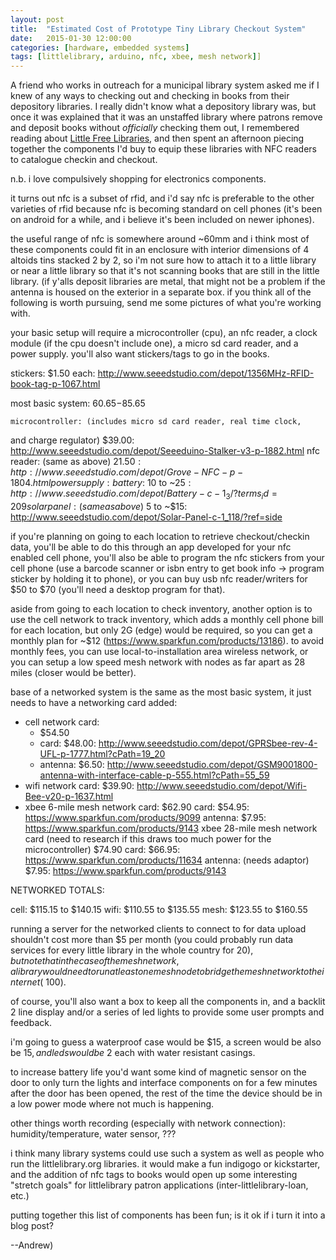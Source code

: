 ```yaml
---
layout: post
title:  "Estimated Cost of Prototype Tiny Library Checkout System"
date:   2015-01-30 12:00:00
categories: [hardware, embedded systems]
tags: [littlelibrary, arduino, nfc, xbee, mesh network]]
---
```


A friend who works in outreach for a municipal library system asked me if I knew of any ways to checking out and checking in books from their depository libraries.  I really didn't know what a depository library was, but once it was explained that it was an unstaffed library where patrons remove and deposit books without *officially* checking them out, I remembered reading about [Little Free Libraries](http://littlefreelibrary.org/), and then spent an afternoon piecing together the components I'd buy to equip these libraries with NFC readers to catalogue checkin and checkout.



n.b. i love compulsively shopping for electronics components.

it turns out nfc is a subset of rfid, and i'd say nfc is preferable to
the other varieties of rfid because nfc is becoming standard on cell
phones (it's been on android for a while, and i believe it's been
included on newer iphones).

the useful range of nfc is somewhere around ~60mm and i think most of
these components could fit in an enclosure with interior dimensions of 4
altoids tins stacked 2 by 2, so i'm not sure how to attach it to a little
library or near a little library so that it's not scanning books that
are still in the little library.  (if y'alls deposit libraries are
metal, that might not be a problem if the antenna is housed on the
exterior in a separate box.  if you think all of the following is worth
pursuing, send me some pictures of what you're working with.

your basic setup will require a microcontroller (cpu), an nfc reader, a
clock module (if the cpu doesn't include one), a micro sd card reader,
and a power supply.  you'll also want stickers/tags to go in the books.

stickers:
    $1.50 each:
http://www.seeedstudio.com/depot/1356MHz-RFID-book-tag-p-1067.html

most basic system:
$60.65-$85.65

    microcontroller: (includes micro sd card reader, real time clock,
and charge regulator)
        $39.00:
http://www.seeedstudio.com/depot/Seeeduino-Stalker-v3-p-1882.html
    nfc reader: (same as above)
        $21.50: http://www.seeedstudio.com/depot/Grove-NFC-p-1804.html
    power supply:
        battery:
            ~$10 to ~$25:
http://www.seeedstudio.com/depot/Battery-c-1_3/?terms_id=209
        solar panel: (same as above)
            ~$5 to ~$15:
http://www.seeedstudio.com/depot/Solar-Panel-c-1_118/?ref=side


if you're planning on going to each location to retrieve
checkout/checkin data, you'll be able to do this through an app
developed for your nfc enabled cell phone, you'll also be able to
program the nfc stickers from your cell phone (use a barcode scanner or
isbn entry to get book info -> program sticker by holding it to phone),
or you can buy usb nfc reader/writers for $50 to $70 (you'll need a
desktop program for that).

aside from going to each location to check inventory, another option is
to use the cell network to track inventory, which adds a monthly cell
phone bill for each location, but only 2G (edge) would be required, so
you can get a monthly plan for ~$12
(https://www.sparkfun.com/products/13186).  to avoid monthly fees, you
can use local-to-installation area wireless network, or you can setup a
low speed mesh network with nodes as far apart as 28 miles (closer would
be better).

base of a networked system is the same as the most basic system, it just
needs to have a networking card added:

* cell network card:
    * $54.50
    * card: $48.00: http://www.seeedstudio.com/depot/GPRSbee-rev-4-UFL-p-1777.html?cPath=19_20
    * antenna: $6.50: http://www.seeedstudio.com/depot/GSM9001800-antenna-with-interface-cable-p-555.html?cPath=55_59
* wifi network card: $39.90: http://www.seeedstudio.com/depot/Wifi-Bee-v20-p-1637.html
* xbee 6-mile mesh network card:
    $62.90
    card:
        $54.95: https://www.sparkfun.com/products/9099
    antenna:
        $7.95: https://www.sparkfun.com/products/9143
xbee 28-mile mesh network card (need to research if this draws too much
power for the microcontroller)
    $74.90
    card:
        $66.95: https://www.sparkfun.com/products/11634
    antenna: (needs adaptor)
        $7.95: https://www.sparkfun.com/products/9143

NETWORKED TOTALS:

cell: $115.15 to $140.15
wifi: $110.55 to $135.55
mesh: $123.55 to $160.55

running a server for the networked clients to connect to for data upload
shouldn't cost more than $5 per month (you could probably run data
services for every little library in the whole country for $20), but
note that in the case of the mesh network, a library would need to run
at least one mesh node to bridge the mesh network to the internet (~$100).

of course, you'll also want a box to keep all the components in, and a
backlit 2 line display and/or a series of led lights to provide some
user prompts and feedback.

i'm going to guess a waterproof case would be $15, a screen would be
also be $15, and leds would be ~$2 each with water resistant casings.

to increase battery life you'd want some kind of magnetic sensor on the
door to only turn the lights and interface components on for a few
minutes after the door has been opened, the rest of the time the device
should be in a low power mode where not much is happening.

other things worth recording (especially with network connection):
humidity/temperature, water sensor, ???

i think many library systems could use such a system as well as people
who run the littlelibrary.org libraries.  it would make a fun indigogo
or kickstarter, and the addition of nfc tags to books would open up some
interesting "stretch goals" for littlelibrary patron applications
(inter-littlelibrary-loan, etc.)

putting together this list of components has been fun; is it ok if i
turn it into a blog post?

--Andrew)
